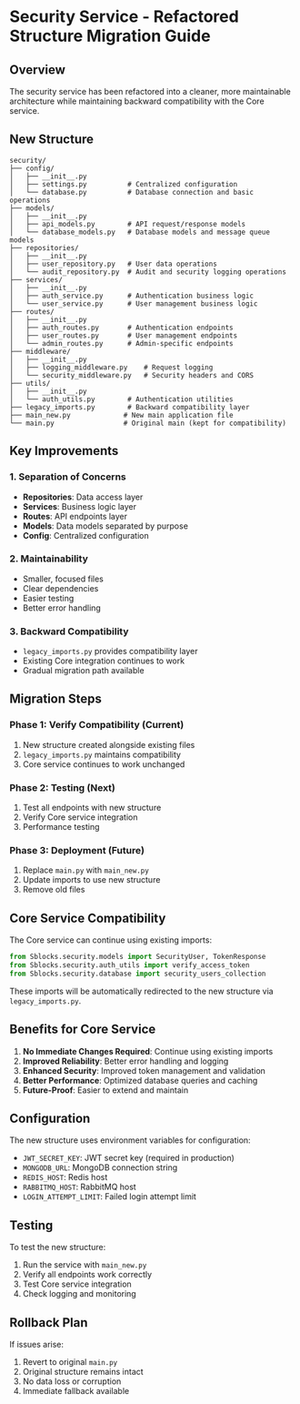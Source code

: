 # Security Service - Refactored Structure Migration Guide

## Overview

The security service has been refactored into a cleaner, more maintainable architecture while maintaining backward compatibility with the Core service.

## New Structure

```
security/
├── config/
│   ├── __init__.py
│   ├── settings.py          # Centralized configuration
│   └── database.py          # Database connection and basic operations
├── models/
│   ├── __init__.py
│   ├── api_models.py        # API request/response models
│   └── database_models.py   # Database models and message queue models
├── repositories/
│   ├── __init__.py
│   ├── user_repository.py   # User data operations
│   └── audit_repository.py  # Audit and security logging operations
├── services/
│   ├── __init__.py
│   ├── auth_service.py      # Authentication business logic
│   └── user_service.py      # User management business logic
├── routes/
│   ├── __init__.py
│   ├── auth_routes.py       # Authentication endpoints
│   ├── user_routes.py       # User management endpoints
│   └── admin_routes.py      # Admin-specific endpoints
├── middleware/
│   ├── __init__.py
│   ├── logging_middleware.py    # Request logging
│   └── security_middleware.py   # Security headers and CORS
├── utils/
│   ├── __init__.py
│   └── auth_utils.py        # Authentication utilities
├── legacy_imports.py        # Backward compatibility layer
├── main_new.py             # New main application file
└── main.py                 # Original main (kept for compatibility)
```

## Key Improvements

### 1. Separation of Concerns

- **Repositories**: Data access layer
- **Services**: Business logic layer
- **Routes**: API endpoints layer
- **Models**: Data models separated by purpose
- **Config**: Centralized configuration

### 2. Maintainability

- Smaller, focused files
- Clear dependencies
- Easier testing
- Better error handling

### 3. Backward Compatibility

- `legacy_imports.py` provides compatibility layer
- Existing Core integration continues to work
- Gradual migration path available

## Migration Steps

### Phase 1: Verify Compatibility (Current)

1. New structure created alongside existing files
2. `legacy_imports.py` maintains compatibility
3. Core service continues to work unchanged

### Phase 2: Testing (Next)

1. Test all endpoints with new structure
2. Verify Core service integration
3. Performance testing

### Phase 3: Deployment (Future)

1. Replace `main.py` with `main_new.py`
2. Update imports to use new structure
3. Remove old files

## Core Service Compatibility

The Core service can continue using existing imports:

```python
from Sblocks.security.models import SecurityUser, TokenResponse
from Sblocks.security.auth_utils import verify_access_token
from Sblocks.security.database import security_users_collection
```

These imports will be automatically redirected to the new structure via `legacy_imports.py`.

## Benefits for Core Service

1. **No Immediate Changes Required**: Continue using existing imports
2. **Improved Reliability**: Better error handling and logging
3. **Enhanced Security**: Improved token management and validation
4. **Better Performance**: Optimized database queries and caching
5. **Future-Proof**: Easier to extend and maintain

## Configuration

The new structure uses environment variables for configuration:

- `JWT_SECRET_KEY`: JWT secret key (required in production)
- `MONGODB_URL`: MongoDB connection string
- `REDIS_HOST`: Redis host
- `RABBITMQ_HOST`: RabbitMQ host
- `LOGIN_ATTEMPT_LIMIT`: Failed login attempt limit

## Testing

To test the new structure:

1. Run the service with `main_new.py`
2. Verify all endpoints work correctly
3. Test Core service integration
4. Check logging and monitoring

## Rollback Plan

If issues arise:

1. Revert to original `main.py`
2. Original structure remains intact
3. No data loss or corruption
4. Immediate fallback available

